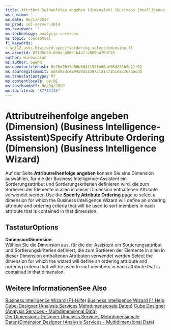 ```yaml
---
title: Attribut Reihenfolge angeben (Dimension) (Business Intelligence-Assistent) | Microsoft-Dokumentation
ms.custom: ''
ms.date: 06/13/2017
ms.prod: sql-server-2014
ms.reviewer: ''
ms.technology: analysis-services
ms.topic: conceptual
f1_keywords:
- sql12.asvs.biwizard.specifyordering.selectdimension.f1
ms.assetid: 071d8c50-de8a-490d-b4a7-c809ba79df18
author: minewiskan
ms.author: owend
ms.openlocfilehash: 0e25d9047e06b30411941b60ae98d228b8d21f02
ms.sourcegitcommit: ad4d92dce894592a259721a1571b1d8736abacdb
ms.translationtype: MT
ms.contentlocale: de-DE
ms.lasthandoff: 08/04/2020
ms.locfileid: "87723145"
---
```

# <a name="specify-attribute-ordering-dimension-business-intelligence-wizard"></a><span data-ttu-id="55d5b-102">Attributreihenfolge angeben (Dimension) (Business Intelligence-Assistent)</span><span class="sxs-lookup"><span data-stu-id="55d5b-102">Specify Attribute Ordering (Dimension) (Business Intelligence Wizard)</span></span>
  <span data-ttu-id="55d5b-103">Auf der Seite **Attributreihenfolge angeben** können Sie eine Dimension auswählen, für die der Business Intelligence-Assistent ein Sortierungsattribut und Sortierungskriterien definieren wird, die zum Sortieren der Elemente in allen in dieser Dimension enthaltenen Attribute verwendet werden.</span><span class="sxs-lookup"><span data-stu-id="55d5b-103">Use the **Specify Attribute Ordering** page to select a dimension for which the Business Intelligence Wizard will define an ordering attribute and ordering criteria that will be used to sort members in each attribute that is contained in that dimension.</span></span>  
  
## <a name="options"></a><span data-ttu-id="55d5b-104">Tastatur</span><span class="sxs-lookup"><span data-stu-id="55d5b-104">Options</span></span>  
 <span data-ttu-id="55d5b-105">**Dimension**</span><span class="sxs-lookup"><span data-stu-id="55d5b-105">**Dimension**</span></span>  
 <span data-ttu-id="55d5b-106">Wählen Sie die Dimension aus, für die der Assistent ein Sortierungsattribut und Sortierungskriterien definiert, die zum Sortieren der Elemente in allen in dieser Dimension enthaltenen Attributen verwendet werden.</span><span class="sxs-lookup"><span data-stu-id="55d5b-106">Select the dimension for which the wizard will define an ordering attribute and ordering criteria that will be used to sort members in each attribute that is contained in that dimension.</span></span>  
  
## <a name="see-also"></a><span data-ttu-id="55d5b-107">Weitere Informationen</span><span class="sxs-lookup"><span data-stu-id="55d5b-107">See Also</span></span>  
 <span data-ttu-id="55d5b-108">[Business Intelligence Wizard (F1-Hilfe)](business-intelligence-wizard-f1-help.md) </span><span class="sxs-lookup"><span data-stu-id="55d5b-108">[Business Intelligence Wizard F1 Help](business-intelligence-wizard-f1-help.md) </span></span>  
 <span data-ttu-id="55d5b-109">[Cube-Designer &#40;Analysis Services Mehrdimensionale Daten&#41;](cube-designer-analysis-services-multidimensional-data.md) </span><span class="sxs-lookup"><span data-stu-id="55d5b-109">[Cube Designer &#40;Analysis Services - Multidimensional Data&#41;](cube-designer-analysis-services-multidimensional-data.md) </span></span>  
 [<span data-ttu-id="55d5b-110">Der Dimensions-Designer &#40;Analysis Services Mehrdimensionale Daten&#41;</span><span class="sxs-lookup"><span data-stu-id="55d5b-110">Dimension Designer &#40;Analysis Services - Multidimensional Data&#41;</span></span>](dimension-designer-analysis-services-multidimensional-data.md)  
  
  
